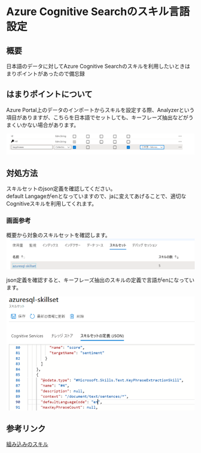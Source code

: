 # Azure Cognitive Searchのスキル言語設定

## 概要

日本語のデータに対してAzure Cognitive Searchのスキルを利用したいときはまりポイントがあったので備忘録

## はまりポイントについて

Azure Portal上のデータのインポートからスキルを設定する際、Analyzerという項目がありますが、こちらを日本語でセットしても、キーフレーズ抽出などがうまくいかない場合があります。

![](.media/00.png)


## 対処方法

スキルセットのjson定義を確認してください。  
default Langageがenとなっていますので、jaに変えてあげることで、適切なCognitiveスキルを利用してくれます。


### 画面参考

概要から対象のスキルセットを確認します。
![](.media/01.png)

json定義を確認すると、キーフレーズ抽出のスキルの定義で言語がenになっています。

![](.media/02.png)



## 参考リンク

[組み込みのスキル](https://docs.microsoft.com/ja-jp/azure/search/cognitive-search-predefined-skills#built-in-skills)

